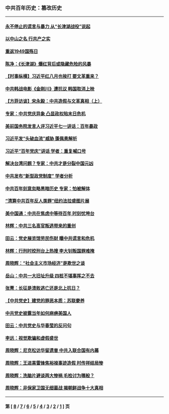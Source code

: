### 中共百年历史：篡改历史
---
#### [永不停止的谎言与暴力 从“长津湖战役”说起](../../pages/nf1176115/n13494094.md?08090430) 
#### [以中山之名 行共产之实](../../pages/nf1176115/n13346437.md?08090430) 
#### [重返1949国殇日](../../pages/nf1176115/n13346372.md?08090430) 
#### [陈净：《长津湖》爆红背后或隐藏危险的风暴](../../pages/nf1176115/n13314364.md?08090430) 
#### [【时事纵横】习近平红八月也挨打 要文革重来？](../../pages/nf1176115/n13231393.md?08090430) 
#### [中共韩战电影《金刚川》遭抗议 韩国取消上映](../../pages/nf1176115/n13219114.md?08090430) 
#### [【方菲访谈】宋永毅：中共造假与文革真相（上）](../../pages/nf1176115/n13200760.md?08090430) 
#### [专家：中共党庆异象 凸显政权陷末日危机](../../pages/nf1176115/n13067084.md?08090430) 
#### [美前国务院发言人评习近平七一讲话：百年暴政](../../pages/nf1176115/n13066986.md?08090430) 
#### [习近平发“头破血流”威胁 蓬佩奥解析](../../pages/nf1176115/n13063604.md?08090430) 
#### [习近平“百年党庆”讲话 学者：重复喊口号](../../pages/nf1176115/n13061411.md?08090430) 
#### [解决台湾问题？专家：中共才是分裂中国元凶](../../pages/nf1176115/n13060811.md?08090430) 
#### [中共发布“新型政党制度” 学者分析](../../pages/nf1176115/n13056354.md?08090430) 
#### [中共百年刻意忽略黑暗历史 专家：怕被解体](../../pages/nf1176115/n13056056.md?08090430) 
#### [“清算中共百年反人类罪”纽约法拉盛图片展](../../pages/nf1176115/n13052220.md?08090430) 
#### [美中国通：中共在焦虑中等待百年 时刻忧垮台](../../pages/nf1176115/n13048820.md?08090430) 
#### [林辉：中共三名高官叛逃带来的重创](../../pages/nf1176115/n13035206.md?08090430) 
#### [田云：党史展览馆劳民伤财 曝中共谎言和危机](../../pages/nf1176115/n13033900.md?08090430) 
#### [林辉：行刑时绞刑台上热搜 李大钊叛国罪难掩](../../pages/nf1176115/n13031965.md?08090430) 
#### [周晓辉：“社会主义市场经济”是欺世之谈](../../pages/nf1176115/n13024090.md?08090430) 
#### [岳山：中共一大旧址升级 四桩不堪事挥之不去](../../pages/nf1176115/n13021697.md?08090430) 
#### [张菁：长征是溃败逃亡还是北上抗日？](../../pages/nf1176115/n13020585.md?08090430) 
#### [【中共党史】建党的罪恶本质：苏联豢养](../../pages/nf1176115/n13011888.md?08090430) 
#### [中共党史披露当年如何麻痹美国人](../../pages/nf1176115/n12966400.md?08090430) 
#### [田云：中共党史与华春莹的反问句](../../pages/nf1176115/n12765178.md?08090430) 
#### [李远：视觉欺骗和虚假盛世](../../pages/nf1176115/n12993376.md?08090430) 
#### [周晓辉：尼克松访华留遗害 中共入联合国有内幕](../../pages/nf1176115/n12991422.md?08090430) 
#### [周晓辉：王进喜雷锋焦裕禄事迹造假 时传祥结局惨](../../pages/nf1176115/n12985497.md?08090430) 
#### [周晓辉：洗脑片避谈两大惨祸 毛检讨为哪般？](../../pages/nf1176115/n12971285.md?08090430) 
#### [周晓辉：非保家卫国无细菌战 揭朝鲜战争十大真相](../../pages/nf1176115/n12954161.md?08090430) 

---
#### 第 [ [8](./8.md?08090430) / [7](./7.md?08090430) / [6](./6.md?08090430) / [5](./5.md?08090430) / [4](./4.md?08090430) / [3](./3.md?08090430) / [2](./2.md?08090430) / [1](./1.md?08090430) ] 页
